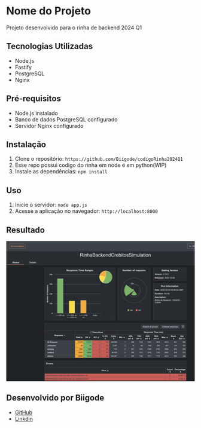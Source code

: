 # Nome do Projeto

Projeto desenvolvido para o rinha de backend 2024 Q1

## Tecnologias Utilizadas

- Node.js
- Fastify
- PostgreSQL
- Nginx

## Pré-requisitos

- Node.js instalado
- Banco de dados PostgreSQL configurado
- Servidor Nginx configurado

## Instalação

1. Clone o repositório: `https://github.com/Biigode/codigoRinha2024Q1`
2. Esse repo possui codigo do rinha em node e em python(WIP)
3. Instale as dependências: `npm install`

## Uso

1. Inicie o servidor: `node app.js`
2. Acesse a aplicação no navegador: `http://localhost:8000`

## Resultado

![alt text](<resultado.png>)


## Desenvolvido por Biigode

- [GitHub](https://github.com/Biigode)
- [Linkdin](https://www.linkedin.com/in/victor-almeida-freitas-028658142/)